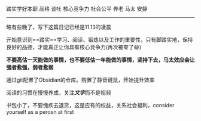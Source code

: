 踏实学好本职 品格 谈吐 核心竞争力 社会公平 养老 马太 安静
******
略有些晚了，写下这篇日记已经是11.13的凌晨

开始意识到==踏实==学习、阅读、锻炼以及工作的重要性，只有脚踏实地，保持良好的品德，才能真正让你具有核心竞争力(再次被夸了😄)

**不要高估一天能做的事情，也不要低估一年能做的事情，坚持下去，马太效应会让强者愈强，弱者愈弱**

通过git配置了Obsidian的仓库。购置了静音键鼠，开始提升效率

阅读的习惯在慢慢养成，关注***文字***而不是视频

书包小了，不要愧疚去退货，这是应有的权益，关系社会福利，consider yourself as a perosn at first
